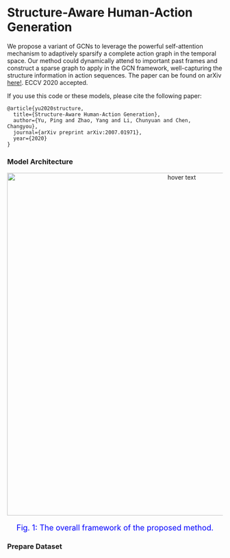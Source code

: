 # Structure-Aware Human-Action Generation

We propose a variant of GCNs to leverage the powerful self-attention mechanism to adaptively sparsify a complete action graph in the temporal space. Our method could dynamically attend to important past frames and construct a sparse graph to apply in the GCN framework, well-capturing the structure information in action sequences. The paper can be found on arXiv [here!](https://arxiv.org/abs/2007.01971). ECCV 2020 accepted. 

If you use this code or these models, please cite the following paper:
```
@article{yu2020structure,
  title={Structure-Aware Human-Action Generation},
  author={Yu, Ping and Zhao, Yang and Li, Chunyuan and Chen, Changyou},
  journal={arXiv preprint arXiv:2007.01971},
  year={2020}
}
```
### Model Architecture
<p align="center">
  <img src=https://github.com/PingYu-iris/SA-GCN/blob/master/imgs/framework.jpg width="800" title="hover text">
</p>
<p align="center" style="color:blue;font-size:18px;">Fig. 1: The overall framework of the proposed method.</p>




### Prepare Dataset


